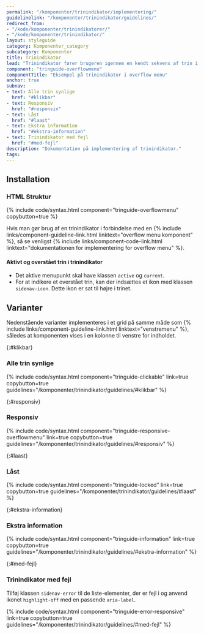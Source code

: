```yaml
---
permalink: "/komponenter/trinindikator/implementering/"
guidelinelink: "/komponenter/trinindikator/guidelines/"
redirect_from:
- "/kode/komponenter/trinindikatorer/"
- "/kode/komponenter/trinindikator/"
layout: styleguide
category: Komponenter_category
subcategory: Komponenter
title: Trinindikator
lead: "Trinindikator fører brugeren igennem en kendt sekvens af trin i en løsning."
component: "tringuide-overflowmenu"
componentTitle: "Eksempel på trinindikator i overflow menu"
anchor: true
subnav:
- text: Alle trin synlige
  href: "#klikbar"
- text: Responsiv
  href: "#responsiv"
- text: Låst
  href: "#laast"
- text: Ekstra information
  href: "#ekstra-information"
- text: Trinindikator med fejl
  href: "#med-fejl"
description: "Dokumentation på implementering af trinindikator."
tags:
---
```


## Installation

### HTML Struktur

{% include code/syntax.html component="tringuide-overflowmenu" copybutton=true %}

Hvis man gør brug af en trinindikator i forbindelse med en {% include links/component-guideline-link.html linktext="overflow menu komponent" %}, så se venligst {% include links/component-code-link.html linktext="dokumentationen for implementering for overflow menu" %}.

#### Aktivt og overstået trin i trinindikator

- Det aktive menupunkt skal have klassen `active` og `current`.
- For at indikere et overstået trin, kan der indsættes et ikon med klassen `sidenav-icon`. Dette ikon er sat til højre i trinet.

## Varianter

Nedenstående varianter implementeres i et grid på samme måde som {% include links/component-guideline-link.html linktext="venstremenu" %}, således at komponenten vises i en kolonne til venstre for indholdet.

{:#klikbar}
### Alle trin synlige
{% include code/syntax.html component="tringuide-clickable" link=true copybutton=true guidelines="/komponenter/trinindikator/guidelines/#klikbar" %}

{:#responsiv}
### Responsiv
{% include code/syntax.html component="tringuide-responsive-overflowmenu" link=true copybutton=true guidelines="/komponenter/trinindikator/guidelines/#responsiv" %}

{:#laast}
### Låst
{% include code/syntax.html component="tringuide-locked" link=true copybutton=true guidelines="/komponenter/trinindikator/guidelines/#laast" %}

{:#ekstra-information}
### Ekstra information
{% include code/syntax.html component="tringuide-information" link=true copybutton=true guidelines="/komponenter/trinindikator/guidelines/#ekstra-information" %}

{:#med-fejl}
### Trinindikator med fejl

Tilføj klassen `sidenav-error` til de liste-elementer, der er fejl i og anvend ikonet `highlight-off` med en passende `aria-label`.

{% include code/syntax.html component="tringuide-error-responsive" link=true copybutton=true guidelines="/komponenter/trinindikator/guidelines/#med-fejl" %}